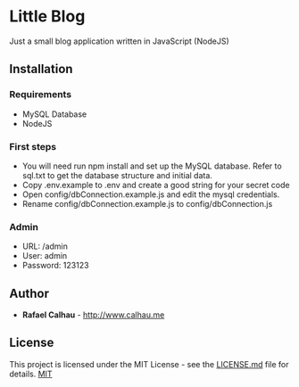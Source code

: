 # Little Blog

Just a small blog application written in JavaScript (NodeJS)

## Installation

### Requirements
* MySQL Database
* NodeJS

### First steps
- You will need run npm install and set up the MySQL database.
Refer to sql.txt to get the database structure and initial data.
- Copy .env.example to .env and create a good string
for your secret code
- Open config/dbConnection.example.js and edit the mysql credentials.
- Rename config/dbConnection.example.js to config/dbConnection.js

### Admin
* URL: /admin
* User: admin
* Password: 123123

## Author

* **Rafael Calhau** - http://www.calhau.me

## License

This project is licensed under the MIT License - see the [LICENSE.md](LICENSE.md) file for details.
[MIT](https://choosealicense.com/licenses/mit/)